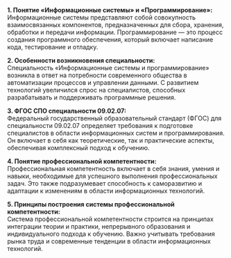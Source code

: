 **1. Понятие «Информационные системы» и «Программирование»:**  
Информационные системы представляют собой совокупность взаимосвязанных компонентов, предназначенных для сбора, хранения, обработки и передачи информации. Программирование — это процесс создания программного обеспечения, который включает написание кода, тестирование и отладку.

**2. Особенности возникновения специальности:**  
Специальность «Информационные системы и программирование» возникла в ответ на потребности современного общества в автоматизации процессов и управлении данными. С развитием технологий увеличился спрос на специалистов, способных разрабатывать и поддерживать программные решения.

**3. ФГОС СПО специальности 09.02.07:**  
Федеральный государственный образовательный стандарт (ФГОС) для специальности 09.02.07 определяет требования к подготовке специалистов в области информационных систем и программирования. Он включает в себя как теоретические, так и практические аспекты, обеспечивая комплексный подход к обучению.

**4. Понятие профессиональной компетентности:**  
Профессиональная компетентность включает в себя знания, умения и навыки, необходимые для успешного выполнения профессиональных задач. Это также подразумевает способность к саморазвитию и адаптации к изменениям в области информационных технологий.

**5. Принципы построения системы профессиональной компетентности:**  
Система профессиональной компетентности строится на принципах интеграции теории и практики, непрерывного образования и индивидуального подхода к обучению. Важно учитывать требования рынка труда и современные тенденции в области информационных технологий.